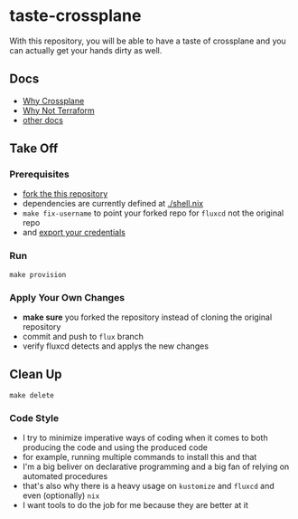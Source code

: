 # taste-crossplane

With this repository, you will be able to have a taste of crossplane and you can actually get your hands dirty as well.

## Docs

- [Why Crossplane](./docs/why-crossplane.md)
- [Why Not Terraform](./docs/why-not-terraform.md)
- [other docs](./docs)

## Take Off

### Prerequisites

- [fork the this repository](./fork)
- dependencies are currently defined at [./shell.nix](./shell.nix)
- `make fix-username` to point your forked repo for `fluxcd` not the original repo
- and [export your credentials](https://fluxcd.io/docs/get-started/#export-your-credentials)

### Run

`make provision`

### Apply Your Own Changes
- **make sure** you forked the repository instead of cloning the original repository
- commit and push to `flux` branch
-	verify fluxcd detects and applys the new changes

## Clean Up
`make delete`

### Code Style

- I try to minimize imperative ways of coding when it comes to both producing the code and using the produced code
- for example, running multiple commands to install this and that
- I'm a big beliver on declarative programming and a big fan of relying on automated procedures
- that's also why there is a heavy usage on `kustomize` and `fluxcd` and even (optionally) `nix`
- I want tools to do the job for me because they are better at it
